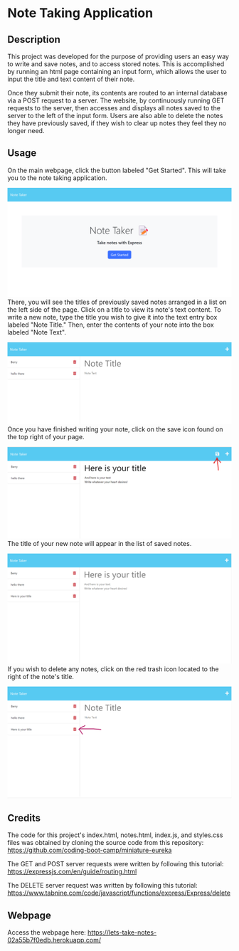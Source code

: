 # Note Taking Application

## Description
This project was developed for the purpose of providing users an easy way to write and save notes, and to access stored notes. This is accomplished by running an html page containing an input form, which allows the user to input the title and text content of their note.

Once they submit their note, its contents are routed to an internal database via a POST request to a server. The website, by continuously running GET requests to the server, then accesses and displays all notes saved to the server to the left of the input form. Users are also able to delete the notes they have previously saved, if they wish to clear up notes they feel they no longer need.

## Usage
On the main webpage, click the button labeled "Get Started". This will take you to the note taking application. 

![Landing Page](./site_images/note1.png)
There, you will see the titles of previously saved notes arranged in a list on the left side of the page. Click on a title to view its note's text content. To write a new note, type the title you wish to give it into the text entry box labeled "Note Title." Then, enter the contents of your note into the box labeled "Note Text".

![Note Entry Form](./site_images/note2.png)
Once you have finished writing your note, click on the save icon found on the top right of your page.

![How to Save New Note](./site_images/note4.png)
The title of your new note will appear in the list of saved notes.

![Saved Note](./site_images/note7.png)
If you wish to delete any notes, click on the red trash icon located to the right of the note's title.

![How to Delete Note](./site_images/note6.png)

## Credits
The code for this project's index.html, notes.html, index.js, and styles.css files was obtained by cloning the source code from this repository: https://github.com/coding-boot-camp/miniature-eureka

The GET and POST server requests were written by following this tutorial: https://expressjs.com/en/guide/routing.html

The DELETE server request was written by following this tutorial: https://www.tabnine.com/code/javascript/functions/express/Express/delete

## Webpage
Access the webpage here: https://lets-take-notes-02a55b7f0edb.herokuapp.com/
